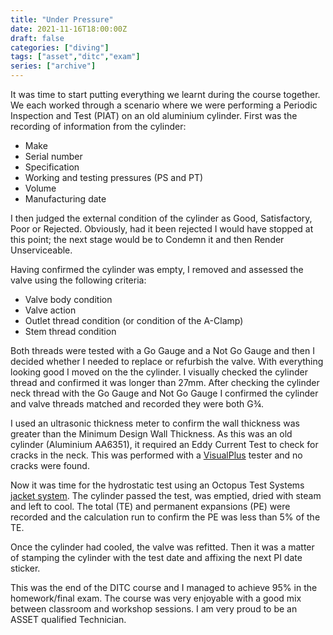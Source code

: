 ```yaml
---
title: "Under Pressure"
date: 2021-11-16T18:00:00Z
draft: false
categories: ["diving"]
tags: ["asset","ditc","exam"]
series: ["archive"]
---
```


It was time to start putting everything we learnt during the course together. We each worked through a scenario where we were performing a Periodic Inspection and Test (PIAT) on an old aluminium cylinder. First was the recording of information from the cylinder:

- Make
- Serial number
- Specification
- Working and testing pressures (PS and PT)
- Volume
- Manufacturing date

I then judged the external condition of the cylinder as Good, Satisfactory, Poor or Rejected. Obviously, had it been rejected I would have stopped at this point; the next stage would be to Condemn it and then Render Unserviceable.

Having confirmed the cylinder was empty, I removed and assessed the valve using the following criteria:

- Valve body condition
- Valve action
- Outlet thread condition (or condition of the A-Clamp)
- Stem thread condition

Both threads were tested with a Go Gauge and a Not Go Gauge and then I decided whether I needed to replace or refurbish the valve. With everything looking good I moved on the the cylinder. I visually checked the cylinder thread and confirmed it was longer than 27mm. After checking the cylinder neck thread with the Go Gauge and Not Go Gauge I confirmed the cylinder and valve threads matched and recorded they were both G¾.

I used an ultrasonic thickness meter to confirm the wall thickness was greater than the Minimum Design Wall Thickness. As this was an old cylinder (Aluminium AA6351), it required an Eddy Current Test to check for cracks in the neck. This was performed with a [VisualPlus][1] tester and no cracks were found.

Now it was time for the hydrostatic test using an Octopus Test Systems [jacket system][2]. The cylinder passed the test, was emptied, dried with steam and left to cool. The total (TE) and permanent expansions (PE) were recorded and the calculation run to confirm the PE was less than 5% of the TE.

Once the cylinder had cooled, the valve was refitted. Then it was a matter of stamping the cylinder with the test date and affixing the next PI date sticker.

This was the end of the DITC course and I managed to achieve 95% in the homework/final exam. The course was very enjoyable with a good mix between classroom and workshop sessions. I am very proud to be an ASSET qualified Technician.

[1]: http://www.visualplus.net/products-vp3.htm
[2]: https://www.octopustestsystems.com/product-catalogue/hydrostatic-test-systems/jacket-method/jacket-method-standard-system/
